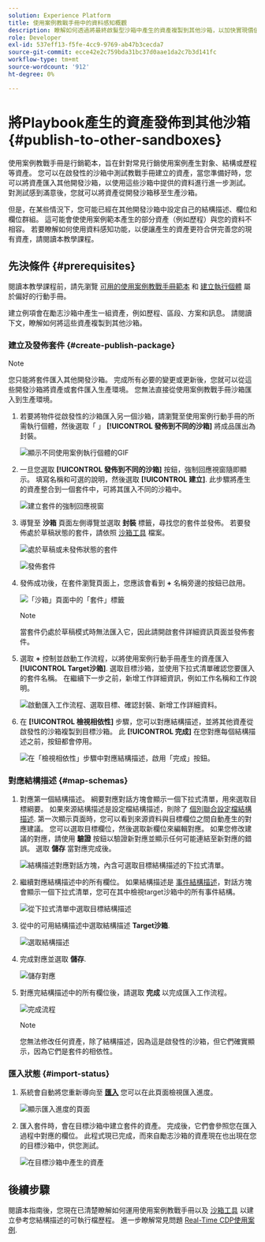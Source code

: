 ```yaml
---
solution: Experience Platform
title: 使用案例教戰手冊中的資料感知概觀
description: 瞭解如何透過將最終啟髮型沙箱中產生的資產複製到其他沙箱，以加快實現價值的時間。
role: Developer
exl-id: 537eff13-f5fe-4cc9-9769-ab47b3cecda7
source-git-commit: ecce42e2c759bda31bc37d0aae1da2c7b3d141fc
workflow-type: tm+mt
source-wordcount: '912'
ht-degree: 0%

---
```


# 將Playbook產生的資產發佈到其他沙箱 {#publish-to-other-sandboxes}

使用案例教戰手冊是行銷範本，旨在針對常見行銷使用案例產生對象、結構或歷程等資產。 您可以在啟發性的沙箱中測試教戰手冊建立的資產，當您準備好時，您可以將資產匯入其他開發沙箱，以使用這些沙箱中提供的資料進行進一步測試。 對測試感到滿意後，您就可以將資產從開發沙箱移至生產沙箱。

但是，在某些情況下，您可能已經在其他開發沙箱中設定自己的結構描述、欄位和欄位群組。 這可能會使使用案例範本產生的部分資產（例如歷程）與您的資料不相容。 若要瞭解如何使用資料感知功能，以便讓產生的資產更符合併完善您的現有資產，請閱讀本教學課程。

## 先決條件 {#prerequisites}

閱讀本教學課程前，請先瀏覽 [可用的使用案例教戰手冊範本](/help/use-case-playbooks/playbooks/discover.md#search-and-filter) 和 [建立執行個體](/help/use-case-playbooks/playbooks/create-share-reuse.md) 屬於偏好的行動手冊。

建立例項會在勵志沙箱中產生一組資產，例如歷程、區段、方案和訊息。 請閱讀下文，瞭解如何將這些資產複製到其他沙箱。

### 建立及發佈套件 {#create-publish-package}

>[!NOTE]
>
> 您只能將套件匯入其他開發沙箱。 完成所有必要的變更或更新後，您就可以從這些開發沙箱將資產或套件匯入生產環境。 您無法直接從使用案例教戰手冊沙箱匯入到生產環境。

1. 若要將物件從啟發性的沙箱匯入另一個沙箱，請瀏覽至使用案例行動手冊的所需執行個體，然後選取「 」 **[!UICONTROL 發佈到不同的沙箱]** 將成品匯出為封裝。

   ![顯示不同使用案例執行個體的GIF](/help/use-case-playbooks/assets/playbooks/data-awareness/browse-to-existing-instances-of-playbook.gif)

2. 一旦您選取 **[!UICONTROL 發佈到不同的沙箱]** 按鈕，強制回應視窗隨即顯示。 填寫名稱和可選的說明，然後選取 **[!UICONTROL 建立]**. 此步驟將產生的資產整合到一個套件中，可將其匯入不同的沙箱中。

   ![建立套件的強制回應視窗](/help/use-case-playbooks/assets/playbooks/data-awareness/create-package-modal.png)

3. 導覽至 **沙箱** 頁面左側導覽並選取 **封裝** 標籤，尋找您的套件並發佈。 若要發佈處於草稿狀態的套件，請依照 [沙箱工具](/help/sandboxes/ui/sandbox-tooling.md#add-an-object-to-an-existing-package-and-publish) 檔案。

   ![處於草稿或未發佈狀態的套件](/help/use-case-playbooks/assets/playbooks/data-awareness/draft-mode.png)

   ![發佈套件](/help/use-case-playbooks/assets/playbooks/data-awareness/publish-draft.png)

4. 發佈成功後，在套件瀏覽頁面上，您應該會看到 **+** 名稱旁邊的按鈕已啟用。

   ![「沙箱」頁面中的「套件」標籤](/help/use-case-playbooks/assets/playbooks/data-awareness/packages.png)

   >[!NOTE]
   >
   > 當套件仍處於草稿模式時無法匯入它，因此請開啟套件詳細資訊頁面並發佈套件。

5. 選取 **+** 控制並啟動工作流程，以將使用案例行動手冊產生的資產匯入 **[!UICONTROL Target沙箱]**. 選取目標沙箱，並使用下拉式清單確認您要匯入的套件名稱。 在繼續下一步之前，新增工作詳細資訊，例如工作名稱和工作說明。

   ![啟動匯入工作流程、選取目標、確認封裝、新增工作詳細資料。](/help/use-case-playbooks/assets/playbooks/data-awareness/import-package-import-settings.png)

6. 在 **[!UICONTROL 檢視相依性]** 步驟，您可以對應結構描述，並將其他資產從啟發性的沙箱複製到目標沙箱。 此 **[!UICONTROL 完成]** 在您對應每個結構描述之前，按鈕都會停用。

   ![在「檢視相依性」步驟中對應結構描述，啟用「完成」按鈕。](/help/use-case-playbooks/assets/playbooks/data-awareness/import-package-view-dependencies.png)

### 對應結構描述 {#map-schemas}

1. 對應第一個結構描述。 綱要對應對話方塊會顯示一個下拉式清單，用來選取目標綱要。 如果來源結構描述是設定檔結構描述，則除了 [個別聯合設定檔結構描述](/help/xdm/classes/individual-profile.md). 第一次顯示頁面時，您可以看到來源資料與目標欄位之間自動產生的對應建議。 您可以選取目標欄位，然後選取新欄位來編輯對應。 如果您修改建議的對應，請使用 **驗證** 按鈕以驗證新對應並顯示任何可能連結至新對應的錯誤。 選取 **儲存** 當對應完成後。

   ![結構描述對應對話方塊，內含可選取目標結構描述的下拉式清單。](/help/use-case-playbooks/assets/playbooks/data-awareness/map-to-existing-fields.png)

2. 繼續對應結構描述中的所有欄位。 如果結構描述是 [事件結構描述](/help/xdm/classes/experienceevent.md)，對話方塊會顯示一個下拉式清單，您可在其中檢視target沙箱中的所有事件結構。

   ![從下拉式清單中選取目標結構描述](/help/use-case-playbooks/assets/playbooks/data-awareness/map-to-event-schema.png)

3. 從中的可用結構描述中選取結構描述 **Target沙箱**.

   ![選取結構描述](/help/use-case-playbooks/assets/playbooks/data-awareness/map-to-available-schemas.png)

4. 完成對應並選取 **儲存**.

   ![儲存對應](/help/use-case-playbooks/assets/playbooks/data-awareness/map-to-existing-modal.png)

5. 對應完結構描述中的所有欄位後，請選取 **完成** 以完成匯入工作流程。

   ![完成流程](/help/use-case-playbooks/assets/playbooks/data-awareness/complete-flow.png)

   >[!NOTE]
   >
   > 您無法修改任何資產，除了結構描述，因為這是啟發性的沙箱，但它們確實顯示，因為它們是套件的相依性。

### 匯入狀態 {#import-status}

1. 系統會自動將您重新導向至 [**匯入**](/help/sandboxes/ui/sandbox-tooling.md#view-import-details) 您可以在此頁面檢視匯入進度。

   ![顯示匯入進度的頁面](/help/use-case-playbooks/assets/playbooks/data-awareness/import-progress.png)

2. 匯入套件時，會在目標沙箱中建立套件的資產。 完成後，它們會參照您在匯入過程中對應的欄位。 此程式現已完成，而來自勵志沙箱的資產現在也出現在您的目標沙箱中，供您測試。

   ![在目標沙箱中產生的資產](/help/use-case-playbooks/assets/playbooks/data-awareness/packages.png)

## 後續步驟

閱讀本指南後，您現在已清楚瞭解如何運用使用案例教戰手冊以及 [沙箱工具](/help/sandboxes/ui/sandbox-tooling.md#monitor-import-jobs-and-view-import-objects-details) 以建立參考您結構描述的可執行檔歷程。 進一步瞭解常見問題 [Real-Time CDP使用案例](/help/rtcdp/use-case-guides/intelligent-re-engagement/intelligent-re-engagement.md).
